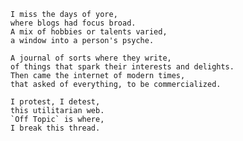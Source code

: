 <!--
.. title: Introducing Off Topic
.. slug: introducing-off-topic
.. date: 2020-08-09 18:00:10 UTC+02:00
.. tags: off-topic
.. category: 
.. link: 
.. description: Introducing Off Topic posts. Read why and what they are about.
.. type: micro
-->

```text
I miss the days of yore,
where blogs had focus broad.
A mix of hobbies or talents varied,
a window into a person's psyche.

A journal of sorts where they write,
of things that spark their interests and delights.
Then came the internet of modern times,
that asked of everything, to be commercialized.

I protest, I detest,
this utilitarian web.
`Off Topic` is where,
I break this thread.
```
